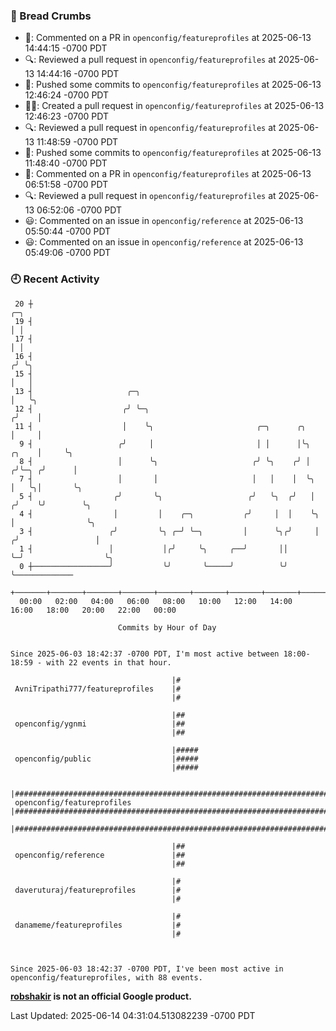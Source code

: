 ### 🍞 Bread Crumbs

 * 💬: Commented on a PR in  `openconfig/featureprofiles` at 2025-06-13 14:44:15 -0700 PDT
 * 🔍: Reviewed a pull request in  `openconfig/featureprofiles` at 2025-06-13 14:44:16 -0700 PDT
 * 🚢: Pushed some commits to `openconfig/featureprofiles` at 2025-06-13 12:46:24 -0700 PDT
 * ✍🏼: Created a pull request in `openconfig/featureprofiles` at 2025-06-13 12:46:23 -0700 PDT
 * 🔍: Reviewed a pull request in  `openconfig/featureprofiles` at 2025-06-13 11:48:59 -0700 PDT
 * 🚢: Pushed some commits to `openconfig/featureprofiles` at 2025-06-13 11:48:40 -0700 PDT
 * 💬: Commented on a PR in  `openconfig/featureprofiles` at 2025-06-13 06:51:58 -0700 PDT
 * 🔍: Reviewed a pull request in  `openconfig/featureprofiles` at 2025-06-13 06:52:06 -0700 PDT
 * 😃: Commented on an issue in `openconfig/reference` at 2025-06-13 05:50:44 -0700 PDT
 * 😃: Commented on an issue in `openconfig/reference` at 2025-06-13 05:49:06 -0700 PDT

### 🕘 Recent Activity
```
 20 ┼                                                                            ╭─╮
 19 ┤                                                                            │ │
 17 ┤                                                                            │ │
 16 ┤                                                                           ╭╯ ╰╮
 15 ┤                                                                           │   │
 13 ┤                     ╭─╮                                                   │   ╰╮
 12 ┤                    ╭╯ ╰─╮                                                ╭╯    │
 11 ┤                    │    ╰╮                       ╭─╮      ╭╮             │     │
  9 ┤                   ╭╯     │                       │ │      │╰╮      ╭╮    │     ╰╮
  8 ┤                   │      ╰╮                     ╭╯ ╰╮    ╭╯ │     ╭╯╰─╮ ╭╯      │
  7 ┤                   │       │                     │   │    │  ╰╮    │   ╰╮│       ╰╮
  5 ┤                  ╭╯       ╰╮                   ╭╯   ╰╮  ╭╯   │   ╭╯    ╰╯        ╰╮
  4 ┤                  │         │    ╭─╮           ╭╯     │  │    ╰╮  │                ╰╮
  3 ┤                 ╭╯         ╰╮ ╭─╯ ╰─╮         │      ╰╮╭╯     │ ╭╯                 │
  1 ┤                 │           │╭╯     ╰╮     ╭──╯       ││      ╰─╯                  ╰╮
  0 ┼─────────────────╯           ╰╯       ╰─────╯          ╰╯                            ╰─────────────
    +───────+───────+───────+───────+───────+───────+───────+───────+───────+───────+───────+───────+────
  00:00   02:00   04:00   06:00   08:00   10:00   12:00   14:00   16:00   18:00   20:00   22:00   00:00   

						Commits by Hour of Day


Since 2025-06-03 18:42:37 -0700 PDT, I'm most active between 18:00-18:59 - with 22 events in that hour.

```



```
                                    |#
 AvniTripathi777/featureprofiles    |#
                                    |#

                                    |##
 openconfig/ygnmi                   |##
                                    |##

                                    |#####
 openconfig/public                  |#####
                                    |#####

                                    |########################################################################################
 openconfig/featureprofiles         |########################################################################################
                                    |########################################################################################

                                    |##
 openconfig/reference               |##
                                    |##

                                    |#
 daveruturaj/featureprofiles        |#
                                    |#

                                    |#
 danameme/featureprofiles           |#
                                    |#



Since 2025-06-03 18:42:37 -0700 PDT, I've been most active in openconfig/featureprofiles, with 88 events.

```
**[robshakir](mailto:robjs@google.com) is not an official Google product.**  


Last Updated: 2025-06-14 04:31:04.513082239 -0700 PDT
